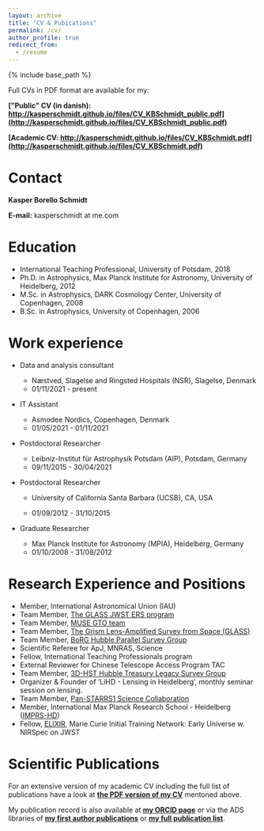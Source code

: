 ```yaml
---
layout: archive
title: "CV & Pubications"
permalink: /cv/
author_profile: true
redirect_from:
  - /resume
---
```


{% include base_path %}

Full CVs in PDF format are available for my:

__["Public" CV (in danish): http://kasperschmidt.github.io/files/CV_KBSchmidt_public.pdf](http://kasperschmidt.github.io/files/CV_KBSchmidt_public.pdf)__

__[Academic CV: http://kasperschmidt.github.io/files/CV_KBSchmidt.pdf](http://kasperschmidt.github.io/files/CV_KBSchmidt.pdf)__


Contact
======

__Kasper Borello Schmidt__

__E-mail:__ kasperschmidt at me.com

Education
======
* International Teaching Professional, University of Potsdam, 2018
* Ph.D. in Astrophysics, Max Planck Institute for Astronomy, University of Heidelberg, 2012
* M.Sc. in Astrophysics, DARK Cosmology Center, University of Copenhagen, 2008
* B.Sc. in Astrophysics, University of Copenhagen, 2006

Work experience
======

* Data and analysis consultant  
    * Næstved, Slagelse and Ringsted Hospitals (NSR), Slagelse, Denmark
    * 01/11/2021 - present
* IT Assistant  
    * Asmodee Nordics, Copenhagen, Denmark
    * 01/05/2021 - 01/11/2021
* Postdoctoral Researcher  
    * Leibniz-Institut für Astrophysik Potsdam (AIP), Potsdam, Germany
    * 09/11/2015 - 30/04/2021
* Postdoctoral Researcher  
    * University of California Santa Barbara (UCSB), CA, USA  
    * 01/09/2012 - 31/10/2015
* Graduate Researcher 
    * Max Planck Institute for Astronomy (MPIA), Heidelberg, Germany
    * 01/10/2008 - 31/08/2012
      
Research Experience and Positions
======
* Member, International Astronomical Union (IAU)* Team Member, [The GLASS JWST ERS program](http://glass.astro.ucla.edu/ers/)* Team Member, [MUSE GTO team](http://muse-vlt.eu/science/)* Team Member, [The Grism Lens-Amplified Survey from Space (GLASS)](http://glass.astro.ucla.edu/)* Team Member, [BoRG Hubble Parallel Survey Group](http://borg.astro.ucla.edu/)* Scientific Referee for ApJ, MNRAS, Science* Fellow, International Teaching Professionals program* External Reviewer for Chinese Telescope Access Program TAC* Team Member, [3D-HST Hubble Treasury Legacy Survey Group](https://3dhst.research.yale.edu/)* Organizer & Founder of ‘LiHD - Lensing in Heidelberg’, monthly seminar session on lensing. * Team Member, [Pan-STARRS1 Science Collaboration](http://panstarrs.stsci.edu/)* Member, International Max Planck Research School - Heidelberg ([IMPRS-HD](http://imprs-hd.mpg.de/))* Fellow, [ELIXIR](http://www.iap.fr/elixir/index.html), Marie Curie Initial Training Network: Early Universe w. NIRSpec on JWSTScientific Publications
======
For an extensive version of my academic CV including the full list of publications have a look at __[the PDF version of my CV](http://kasperschmidt.github.io/files/CV_KBSchmidt.pdf)__ mentoned above.

My publication record is also available at __[my ORCID page](https://orcid.org/0000-0002-3418-7251)__ or via the ADS libraries of __[my first author publications](https://ui.adsabs.harvard.edu/public-libraries/lcoH3vv1Rf6Ffr_c5MI9UA)__ or __[my full publication list](https://ui.adsabs.harvard.edu/public-libraries/rGmOWnjMSyO50UPyT0JYKg)__.